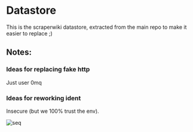 
# Datastore

This is the scraperwiki datastore, extracted from the main repo to make it
easier to replace ;)


## Notes:

### Ideas for replacing fake http

Just user 0mq

### Ideas for reworking ident

Insecure (but we 100% trust the env). 

![seq](http://www.websequencediagrams.com/cgi-bin/cdraw?lz=dGl0bGUgRGF0YXByb3h5IGNvbm5lY3Rpb24KCkNsaWVudC0-ABUJOiBIZXJlIGlzIG15IGtleSBhbmQgbmFtZQoAOAktPk11bHRpcGxleGVyOiBXaGF0AB0FIGlzIGFzc29jaWF0ZWQgd2l0aCBrZXk_CgAkCwBdDU4ALgdYAFAMAIEMBjogQ29udGludWUAgQ8UUXVlcnkAIRRSZXN1bHRzAIFDFEknbSBkb25lCg&s=default)